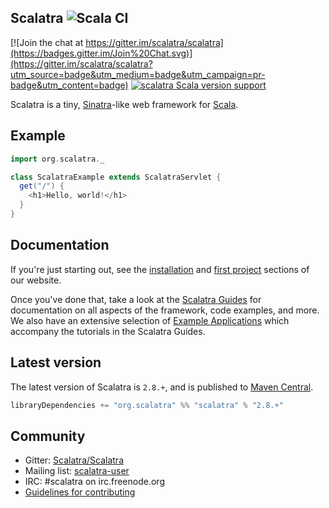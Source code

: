 ## Scalatra ![Scala CI](https://github.com/scalatra/scalatra/workflows/build/badge.svg?branch=2.7.x)

[![Join the chat at https://gitter.im/scalatra/scalatra](https://badges.gitter.im/Join%20Chat.svg)](https://gitter.im/scalatra/scalatra?utm_source=badge&utm_medium=badge&utm_campaign=pr-badge&utm_content=badge)
[![scalatra Scala version support](https://index.scala-lang.org/scalatra/scalatra/scalatra/latest-by-scala-version.svg?platform=jvm)](https://index.scala-lang.org/scalatra/scalatra/scalatra)

Scalatra is a tiny, [Sinatra](http://www.sinatrarb.com/)-like web framework for
[Scala](http://www.scala-lang.org/).

## Example

```scala
import org.scalatra._

class ScalatraExample extends ScalatraServlet {
  get("/") {
    <h1>Hello, world!</h1>
  }
}
```

## Documentation

If you're just starting out, see the [installation](http://scalatra.org/getting-started/installation.html) and [first project](http://scalatra.org/getting-started/first-project.html) sections of our website.

Once you've done that, take a look at the [Scalatra Guides](http://scalatra.org/guides/) for documentation on all aspects of the framework, code examples, and more. We also have an extensive selection of [Example Applications](https://github.com/scalatra/scalatra-website-examples) which accompany the tutorials in the Scalatra Guides.

## Latest version

The latest version of Scalatra is `2.8.+`, and is published to [Maven Central](http://repo1.maven.org/maven2/org/scalatra).

```scala
libraryDependencies += "org.scalatra" %% "scalatra" % "2.8.+"
```

## Community

* Gitter: [Scalatra/Scalatra](https://gitter.im/scalatra/scalatra)
* Mailing list: [scalatra-user](http://groups.google.com/group/scalatra-user)
* IRC: #scalatra on irc.freenode.org
* [Guidelines for contributing](CONTRIBUTING.markdown)
